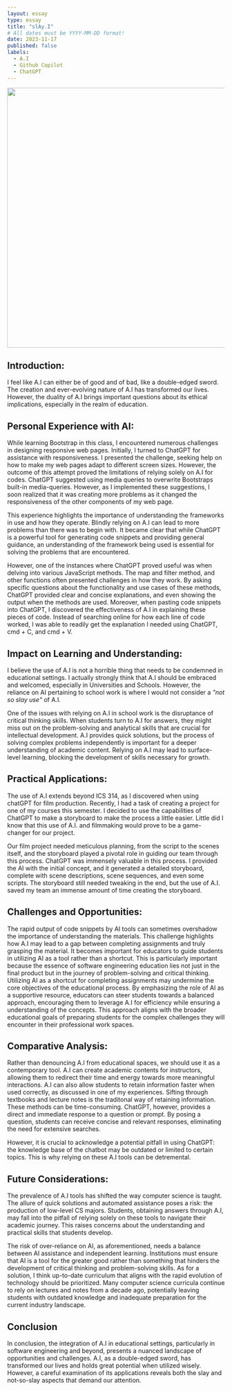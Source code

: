 ```yaml
---
layout: essay
type: essay
title: "slAy.I"
# All dates must be YYYY-MM-DD format!
date: 2023-11-17
published: false
labels:
  - A.I
  - Github Copilot
  - ChatGPT
---
```


<img width="600px" class="justify-content-center" src="https://cdn.sanity.io/images/tlr8oxjg/production/cfc0a155378203c4568c54bdc1a99caec378fb28-1456x816.png?w=3840&q=80&fit=clip&auto=format">

## Introduction:
I feel like A.I can either be of good and of bad, like a double-edged sword. The creation and ever-evolving nature of A.I has transformed our lives. However, the duality of A.I brings important questions about its ethical implications, especially in the realm of education.

## Personal Experience with AI:
While learning Bootstrap in this class, I encountered numerous challenges in designing responsive web pages. Initially, I turned to ChatGPT for assistance with responsiveness. I presented the challenge, seeking help on how to make my web pages adapt to different screen sizes. However, the outcome of this attempt proved the limitations of relying solely on A.I for codes. ChatGPT suggested using media queries to overwrite Bootstraps built-in media-queries. However, as I implemented these suggestions, I soon realized that it was creating more problems as it changed the responsiveness of the other components of my web page.

This experience highlights the importance of understanding the frameworks in use and how they operate. Blindly relying on A.I can lead to more problems than there was to begin with. It became clear that while ChatGPT is a powerful tool for generating code snippets and providing general guidance, an understanding of the framework being used is essential for solving the problems that are encountered.

However, one of the instances where ChatGPT proved useful was when delving into various JavaScript methods. The map and filter method, and other functions often presented challenges in how they work. By asking specific questions about the functionality and use cases of these methods, ChatGPT provided clear and concise explanations, and even showing the output when the methods are used. Moreover, when pasting code snippets into ChatGPT, I discovered the effectiveness of A.I in explaining these pieces of code. Instead of searching online for how each line of code worked, I was able to readily get the explanation I needed using ChatGPT, cmd + C, and cmd + V.

## Impact on Learning and Understanding:
I believe the use of A.I is not a horrible thing that needs to be condemned in educational settings. I actually strongly think that A.I should be embraced and welcomed, especially in Universities and Schools. However, the reliance on AI pertaining to school work is where I would not consider a *"not so slay use"* of A.I.

One of the issues with relying on A.I in school work is the disruptance of critical thinking skills. When students turn to A.I for answers, they might miss out on the problem-solving and analytical skills that are crucial for intellectual development. A.I provides quick solutions, but the process of solving complex problems independently is important for a deeper understanding of academic content. Relying on A.I may lead to surface-level learning, blocking the development of skills necessary for growth.

## Practical Applications:
The use of A.I extends beyond ICS 314, as I discovered when using chatGPT for film production. Recently, I had a task of creating a project for one of my courses this semester. I decided to use the capabilities of ChatGPT to make a storyboard to make the process a little easier. Little did I know that this use of A.I. and filmmaking would prove to be a game-changer for our project.

Our film project needed meticulous planning, from the script to the scenes itself, and the storyboard played a pivotal role in guiding our team through this process. ChatGPT was immensely valuable in this process. I provided the AI with the initial concept, and it generated a detailed storyboard, complete with scene descriptions, scene sequences, and even some scripts. The storyboard still needed tweaking in the end, but the use of A.I. saved my team an immense amount of time creating the storyboard.

## Challenges and Opportunities:
The rapid output of code snippets by AI tools can sometimes overshadow the importance of understanding the materials. This challenge highlights how A.I may lead to a gap between completing assignments and truly grasping the material. It becomes important for educators to guide students in utilizing AI as a tool rather than a shortcut. This is particularly important because the essence of software engineering education lies not just in the final product but in the journey of problem-solving and critical thinking. Utilizing AI as a shortcut for completing assignments may undermine the core objectives of the educational process. By emphasizing the role of AI as a supportive resource, educators can steer students towards a balanced approach, encouraging them to leverage A.I for efficiency while ensuring a understanding of the concepts. This approach aligns with the broader educational goals of preparing students for the complex challenges they will encounter in their professional work spaces.

## Comparative Analysis:
Rather than denouncing A.I from educational spaces, we should use it as a contemporary tool. A.I can create academic contents for instructors, allowing them to redirect their time and energy towards more meaningful interactions. A.I can also allow students to retain information faster when used correctly, as discussed in one of my experiences. Sifting through textbooks and lecture notes is the traditonal way of retaining information. These methods can be time-consuming. ChatGPT, however, provides a direct and immediate response to a question or prompt. By posing a question, students can receive concise and relevant responses, eliminating the need for extensive searches. 

However, it is crucial to acknowledge a potential pitfall in using ChatGPT: the knowledge base of the chatbot may be outdated or limited to certain topics. This is why relying on these A.I tools can be detremental.

## Future Considerations:
The prevalence of A.I tools has shifted the way computer science is taught. The allure of quick solutions and automated assistance poses a risk: the production of low-level CS majors. Students, obtaining answers through A.I, may fall into the pitfall of relying solely on these tools to navigate their academic journey. This raises concerns about the understanding and practical skills that students develop. 

The risk of over-reliance on AI, as aforementioned, needs a balance between AI assistance and independent learning. Institutions must ensure that AI is a tool for the greater good rather than something that hinders the development of critical thinking and problem-solving skills. As for a solution, I think up-to-date curriculum that aligns with the rapid evolution of technology should be prioritized. Many computer science curricula continue to rely on lectures and notes from a decade ago, potentially leaving students with outdated knowledge and inadequate preparation for the current industry landscape.

## Conclusion
In conclusion, the integration of A.I in educational settings, particularly in software engineering and beyond, presents a nuanced landscape of opportunities and challenges. A.I, as a double-edged sword, has transformed our lives and holds great potential when utilized wisely. However, a careful examination of its applications reveals both the slay and not-so-slay aspects that demand our attention.
